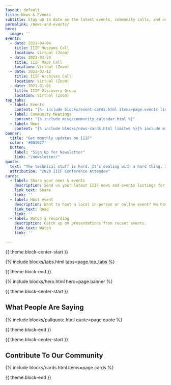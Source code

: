 ```yaml
---
layout: default
title: News & Events
subtitle: Stay up to date on the latest events, community calls, and news.
permalink: /news-and-events/
hero:
  image: ''
events:
  - date: 2021-04-04
    title: IIIF Museums Call
    location: Virtual (Zoom)
  - date: 2021-03-23
    title: IIIF Maps Call
    location: Virtual (Zoom)
  - date: 2021-02-12
    title: IIIF Archives Call
    location: Virtual (Zoom)
  - date: 2021-01-01
    title: IIIF Discovery Group
    location: Virtual (Zoom)
top_tabs:
  - label: Events
    content: "{%- include blocks/event-cards.html items=page.events limit=4 -%}{%- include misc/button.html button_label='View All' button_link='/events' -%}"
  - label: Community Meetings
    content: "{% include misc/community_calendar.html %}"
  - label: News
    content: "{% include blocks/news-cards.html limit=6 %}{% include misc/button.html button_label='View All' button_link='/news' %}"
banner:
  title: "Get monthly updates on IIIF"
  color: '#001927'
  button:
    label: "Sign Up for Newsletter"
    link: "/newsletter/"
quote:
  text: "The technical stuff is hard. It’s dealing with a hard thing. It’s modelling something that’s complex. It’s going to be tricky to get to grips with. The thing that made the difference was attending my first IIIF conference."
  attribution: "2020 IIIF Conference Attendee"
cards:
  - label: Share your news & events
    description: Send us your latest IIIF news and events listings for inclusion in our monthly newsletter.
    link_text: Share
    link: ''
  - label: Host event
    description: Want to host a local in-person or online event? We have a guide for that.
    link_text: Read
    link: ''
  - label: Watch a recording
    description: Catch up on presentations from recent events.
    link_text: Watch
    link: ''

---
```


{{ theme.block-center-start }}

{% include blocks/tabs.html  tabs=page.top_tabs %}

{{ theme.block-end }}


{% include blocks/hero.html hero=page.banner %}




{{ theme.block-center-start }}

## What People Are Saying

{% include blocks/pullquote.html quote=page.quote %}


{{ theme.block-end }}




{{ theme.block-center-start }}

## Contribute To Our Community

{% include blocks/cards.html items=page.cards %}

{{ theme.block-end }}
